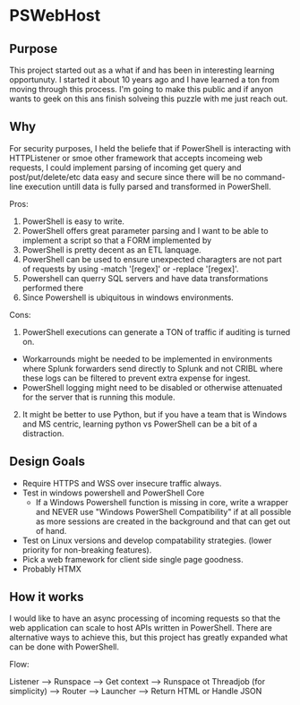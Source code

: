 ﻿# PSWebHost

## Purpose

This project started out as a what if and has been in interesting learning opportunuty.  I started it about 10 years ago and I have learned a ton from moving through this process.  I'm going to make this public and if anyon wants to geek on this ans finish solveing this puzzle with me just reach out.  

## Why

For security purposes, I held the beliefe that if PowerShell is interacting with HTTPListener or smoe other framework that accepts incomeing web requests, I could implement parsing of incoming get query and post/put/delete/etc data easy and secure since there will be no command-line execution untill data is fully parsed and transformed in PowerShell.

Pros:
 1. PowerShell is easy to write.
 2. PowerShell offers great parameter parsing and I want to be able to implement a script so that a FORM implemented by 
 3. PowerShell is pretty decent as an ETL lanquage.
 4. PowerShell can be used to ensure unexpected charagters are not part of requests by using -match '[regex]' or -replace '[regex]'.
 5. Powershell can querry SQL servers and have data transformations performed there
 6. Since Powershell is ubiquitous in windows environments.

Cons:
 1. PowerShell executions can generate a TON of traffic if auditing is turned on.
   - Workarrounds might be needed to be implemented in environments where Splunk forwarders send directly to Splunk and not CRIBL where these logs can be filtered to prevent extra expense for ingest.
   - PowerShell logging might need to be disabled or otherwise attenuated for the server that is running this module.
 2. It might be better to use Python, but if you have a team that is Windows and MS centric, learning python vs PowerShell can be a bit of a distraction.

## Design Goals

 - Require HTTPS and WSS over insecure traffic always.
 - Test in windows powershell and PowerShell Core
   - If a Windows Powershell function is missing in core, write a wrapper and NEVER use "Windows PowerShell Compatibility" if at all possible as more sessions are created in the background and that can get out of hand.
 - Test on Linux versions and develop compatability strategies. (lower priority for non-breaking features).
 - Pick a web framework for client side single page goodness.
  - Probably HTMX

## How it works 

I would like to have an async processing of incoming requests so that the web application can scale to host APIs written in PowerShell.  There are alternative ways to achieve this, but this project has greatly expanded what can be done with PowerShell.  

Flow:

  Listener -->
  Runspace -->
  Get context -->
  Runspace ot Threadjob (for simplicity) -->
  Router -->
  Launcher -->
    Return HTML or Handle JSON
  
